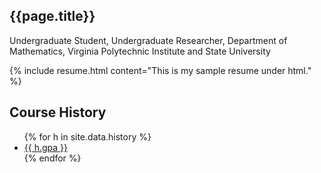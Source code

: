 ## {{page.title}}
<div id="content">
  Undergraduate Student,
  Undergraduate Researcher,
  Department of Mathematics,
  Virginia Polytechnic Institute and State University

{% include resume.html content="This is my sample resume under html." %}
<h2 class = "section-header">Course History</h2>
<ul>
{% for h in site.data.history %}
  <li>
    <a href="https://github.com/{{ h.name }}">
      {{ h.gpa }}
    </a>
  </li>
{% endfor %}
</ul>
